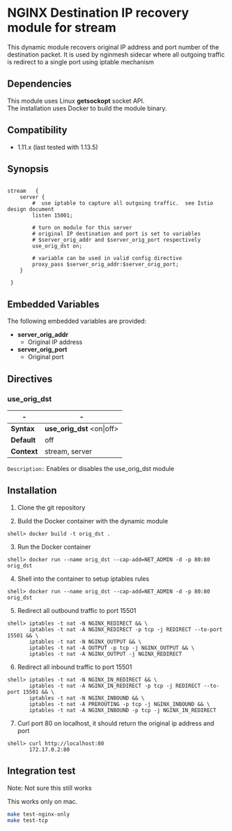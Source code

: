 # NGINX Destination IP recovery module for stream

This dynamic module recovers original IP address and port number of the destination packet.
It is used by nginmesh sidecar where all outgoing traffic is redirect to a single port using iptable mechanism

## Dependencies

This module uses Linux **getsockopt** socket API.  
The installation uses Docker to build the module binary.

## Compatibility

* 1.11.x (last tested with 1.13.5)


## Synopsis

```nginx

stream   {
    server {
        #  use iptable to capture all outgoing traffic.  see Istio design document
        listen 15001;
			
        # turn on module for this server
        # original IP destination and port is set to variables
        # $server_orig_addr and $server_orig_port respectively
        use_orig_dst on;
	
        # variable can be used in valid config directive
        proxy_pass $server_orig_addr:$server_orig_port;
    }
		
 }	

```

## Embedded Variables

The following embedded variables are provided:

* **server_orig_addr**
  * Original IP address
* **server_orig_port**
  * Original port

## Directives

### use_orig_dst

| -   | - |
| --- | --- |
| **Syntax**  | **use_orig_dst** \<on\|off\> |
| **Default** | off |
| **Context** | stream, server |

`Description:` Enables or disables the use_orig_dst module


## Installation

1. Clone the git repository

2. Build the Docker container with the dynamic module

  ```
  shell> docker build -t orig_dst .
  ```

3. Run the Docker container

  ```
  shell> docker run --name orig_dst --cap-add=NET_ADMIN -d -p 80:80 orig_dst
  ```

4. Shell into the container to setup iptables rules

  ```
  shell> docker run --name orig_dst --cap-add=NET_ADMIN -d -p 80:80 orig_dst
  ```

5. Redirect all outbound traffic to port 15501

  ```
  shell> iptables -t nat -N NGINX_REDIRECT && \
         iptables -t nat -A NGINX_REDIRECT -p tcp -j REDIRECT --to-port 15501 && \
         iptables -t nat -N NGINX_OUTPUT && \
         iptables -t nat -A OUTPUT -p tcp -j NGINX_OUTPUT && \
         iptables -t nat -A NGINX_OUTPUT -j NGINX_REDIRECT
  ```

6. Redirect all inbound traffic to port 15501

  ```
  shell> iptables -t nat -N NGINX_IN_REDIRECT && \
         iptables -t nat -A NGINX_IN_REDIRECT -p tcp -j REDIRECT --to-port 15501 && \
         iptables -t nat -N NGINX_INBOUND && \
         iptables -t nat -A PREROUTING -p tcp -j NGINX_INBOUND && \
         iptables -t nat -A NGINX_INBOUND -p tcp -j NGINX_IN_REDIRECT
  ```

7. Curl port 80 on localhost, it should return the original ip address and port

  ```
  shell> curl http://localhost:80
         172.17.0.2:80
  ```
  
## Integration test

Note: Not sure this still works

This works only on mac.

```bash
make test-nginx-only
make test-tcp
```
